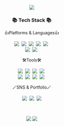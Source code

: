 <div align="center">
  <img src="https://capsule-render.vercel.app/api?type=waving&color=gradient&customColorList=0,2,2,5,30)&height=250&section=header&text=JEONGA&nbspGITHUB!%20render&fontSize=90" />
</div>

<h3 align="center">📚 Tech Stack 📚</h3>
<p align="center">👍Platforms & Languages👍</p>
<p align="center">
  <img src="https://img.shields.io/badge/Javascript-F7DF1E?style=flat&logo=Javascript&logoColor=white"/></a>&nbsp
  <img src="https://img.shields.io/badge/jQuery-0769AD?style=flat&logo=jQuery&logoColor=white"/></a>&nbsp 
  <img src="https://img.shields.io/badge/vue.js-4FC08D?style=flat&logo=vue.js&logoColor=white"/></a>&nbsp 
  <img src="https://img.shields.io/badge/HTML5-E34F26?style=flat&logo=HTML5&logoColor=white"/></a>&nbsp 
  <img src="https://img.shields.io/badge/css3-1572B6?style=flat&logo=css3&logoColor=white"/></a>&nbsp 
  <br>
  <img src="https://img.shields.io/badge/react-61DAFB?style=flat&logo=react&logoColor=white"/></a>&nbsp 
  <img src="https://img.shields.io/badge/JAVA-007396?style=flat&logo=java&logoColor=white"/></a>&nbsp 
</p>
<p align="center">🛠️Tools🛠️</p>
<p align="center">
  <img src="https://img.shields.io/badge/Android Studio-3DDC84?style=flat&logo=AndroidStudio&logoColor=white"/></a>&nbsp
  <img src="https://img.shields.io/badge/Visual Studio Code-007ACC?style=flat&logo=VisualStudioCode&logoColor=white"/></a>&nbsp 
  <img src="https://img.shields.io/badge/xcode-147EFB?style=flat&logo=xcode&logoColor=white"/></a>&nbsp 
  <img src="https://img.shields.io/badge/Morpheus-004088?style=flat&logo=Morpheus&logoColor=white"/></a>&nbsp 
  <br>
  <img src="https://img.shields.io/badge/Git-F05032?style=flat&logo=Git&logoColor=white"/></a>&nbsp 
  <img src="https://img.shields.io/badge/gitlab-FC6D26?style=flat&logo=gitlab&logoColor=white"/></a>&nbsp 
  <img src="https://img.shields.io/badge/github-181717?style=flat&logo=github&logoColor=white"/></a>&nbsp 
  <img src="https://img.shields.io/badge/svn-1679A7?style=flat&logo=svn&logoColor=white"/></a>&nbsp
</p>

<p align="center">🪄SNS & Portfolio🪄</p>
<p align="center">
  <a href="https://"><img src="https://img.shields.io/badge/Tech%20Blog-11B48A?style=flat-square&logo=Vimeo&logoColor=white&link=https://"/></a>&nbsp
  <a href="https://www.instagram.com/__dnjawitm/"><img src="https://img.shields.io/badge/Instagram-E4405F?style=flat-square&logo=Instagram&logoColor=white&link=https://www.instagram.com/__dnjawitm/"/></a>&nbsp
  <a href="mailto:shinja1226@gmail.com"><img src="https://img.shields.io/badge/Gmail-d14836?style=flat-square&logo=Gmail&logoColor=white&link=shinja1226@gmail.com"/></a>
</p>
<br/>
<br/>
<div align="center">
  <img src="https://github-readme-stats.vercel.app/api/top-langs/?username=jeonga1226&layout=compact">
  <img src="https://github-readme-stats.vercel.app/api?username=jeonga1226&show_icons=true">
</div>
